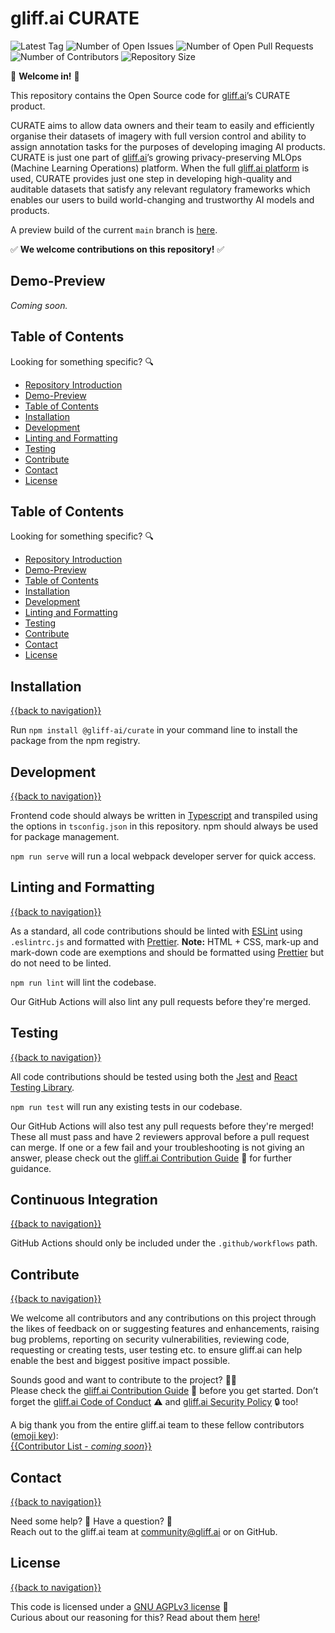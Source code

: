 # gliff.ai CURATE

![Latest Tag](https://img.shields.io/github/v/tag/gliff-ai/curate?&label=latest_tag&style=flat-square&color=f2f2f2) ![Number of Open Issues](https://img.shields.io/github/issues/gliff-ai/curate?style=flat-square&color=yellow) ![Number of Open Pull Requests](https://img.shields.io/github/issues-pr/gliff-ai/curate?style=flat-square&color=yellow) ![Number of Contributors](https://img.shields.io/github/contributors/gliff-ai/curate?style=flat-square&color=yellow) ![Repository Size](https://img.shields.io/github/repo-size/gliff-ai/curate?style=flat-square&color=red)

👋 **Welcome in!** 👋

This repository contains the Open Source code for [gliff.ai](https://gliff.ai)’s CURATE product. 

CURATE aims to allow data owners and their team to easily and efficiently organise their datasets of imagery with full version control and ability to assign annotation tasks for the purposes of developing imaging AI products. CURATE is just one part of [gliff.ai](https://gliff.ai)’s growing privacy-preserving MLOps (Machine Learning Operations) platform. When the full [gliff.ai platform](https://gliff.ai/software/) is used, CURATE provides just one step in developing high-quality and auditable datasets that satisfy any relevant regulatory frameworks which enables our users to build world-changing and trustworthy AI models and products.

A preview build of the current `main` branch is [here](https://audit.staging.gliff.app/).

✅ **We welcome contributions on this repository!** ✅

## Demo-Preview

_Coming soon._

## Table of Contents

Looking for something specific? 🔍

- [Repository Introduction](#gliffai-annotate)
- [Demo-Preview](#demo-preview)
- [Table of Contents](#table-of-contents)
- [Installation](#installation)
- [Development](#development)
- [Linting and Formatting](#linting-and-formatting)
- [Testing](#testing)
- [Contribute](#contribute)
- [Contact](#contact)
- [License](#license)

## Table of Contents

Looking for something specific? 🔍

- [Repository Introduction](#gliffai-annotate)
- [Demo-Preview](#demo-preview)
- [Table of Contents](#table-of-contents)
- [Installation](#installation)
- [Development](#development)
- [Linting and Formatting](#linting-and-formatting)
- [Testing](#testing)
- [Contribute](#contribute)
- [Contact](#contact)
- [License](#license)

## Installation

[{{back to navigation}}](#table-of-contents)

Run `npm install @gliff-ai/curate` in your command line to install the package from the npm registry.

## Development

[{{back to navigation}}](#table-of-contents)

Frontend code should always be written in [Typescript](https://www.typescriptlang.org/) and transpiled using the options in `tsconfig.json` in this repository. npm should always be used for package management.

`npm run serve` will run a local webpack developer server for quick access.

## Linting and Formatting

[{{back to navigation}}](#table-of-contents)

As a standard, all code contributions should be linted with [ESLint](https://eslint.org/) using `.eslintrc.js` and formatted with [Prettier](https://prettier.io/). **Note:** HTML + CSS, mark-up and mark-down code are exemptions and should be formatted using [Prettier](https://prettier.io/) but do not need to be linted.

`npm run lint` will lint the codebase.

Our GitHub Actions will also lint any pull requests before they're merged.

## Testing

[{{back to navigation}}](#table-of-contents)

All code contributions should be tested using both the [Jest](https://jestjs.io/) and [React Testing Library](https://testing-library.com/docs/react-testing-library/intro/).

`npm run test` will run any existing tests in our codebase.

Our GitHub Actions will also test any pull requests before they're merged! These all must pass and have 2 reviewers approval before a pull request can merge. If one or a few fail and your troubleshooting is not giving an answer, please check out the [gliff.ai Contribution Guide](https://github.com/gliff-ai/.github/blob/main/CONTRIBUTING.md) 👋 for further guidance.

## Continuous Integration

[{{back to navigation}}](#table-of-contents)

GitHub Actions should only be included under the `.github/workflows` path.

## Contribute

[{{back to navigation}}](#table-of-contents)

We welcome all contributors and any contributions on this project through the likes of feedback on or suggesting features and enhancements, raising bug problems, reporting on security vulnerabilities, reviewing code, requesting or creating tests, user testing etc. to ensure gliff.ai can help enable the best and biggest positive impact possible. 

Sounds good and want to contribute to the project? 🧑‍💻 \
Please check the [gliff.ai Contribution Guide]((https://github.com/gliff-ai/.github/blob/main/CONTRIBUTING.md)) 👋 before you get started. Don’t forget the [gliff.ai Code of Conduct]((https://github.com/gliff-ai/.github/blob/main/CODE_OF_CONDUCT.md)) ⚠️ and  [gliff.ai Security Policy]((https://github.com/gliff-ai/.github/blob/main/SECURITY.md)) 🔒 too!

A big thank you from the entire gliff.ai team to these fellow contributors ([emoji key](https://allcontributors.org/docs/en/emoji-key)): \
[{{Contributor List - _coming soon_}}](https://github.com/all-contributors/all-contributors)

## Contact

[{{back to navigation}}](#table-of-contents)

Need some help? 🤔 Have a question? 🧠 \
Reach out to the gliff.ai team at [community@gliff.ai](mailto:community@gliff.ai?subject=[GitHub]) or on GitHub.

## License

[{{back to navigation}}](#table-of-contents)

This code is licensed under a [GNU AGPLv3 license](https://github.com/gliff-ai/audit/blob/main/LICENSE) 📝 \
Curious about our reasoning for this? Read about them [here](https://gliff.ai/articles/open-source-license-gnu-agplv3/)!
